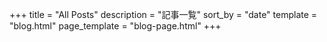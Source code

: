 +++
title = "All Posts"
description = "記事一覧"
sort_by = "date"
template = "blog.html"
page_template = "blog-page.html"
+++
